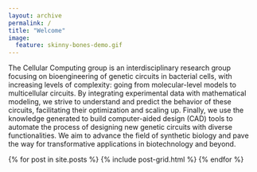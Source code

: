 ```yaml
---
layout: archive
permalink: /
title: "Welcome"
image:
  feature: skinny-bones-demo.gif
---
```


The Cellular Computing group is an interdisciplinary research group focusing
on bioengineering of genetic circuits in bacterial cells, with increasing
levels of complexity: going from molecular-level models to multicellular
circuits. By integrating experimental data with mathematical modeling, we
strive to understand and predict the behavior of these circuits, facilitating
their optimization and scaling up. Finally, we use the knowledge generated to
build computer-aided design (CAD) tools to automate the process of designing
new genetic circuits with diverse functionalities. We aim to advance the field
of synthetic biology and pave the way for transformative applications in
biotechnology and beyond.

<div class="tiles">
{% for post in site.posts %}
	{% include post-grid.html %}
{% endfor %}
</div><!-- /.tiles -->
